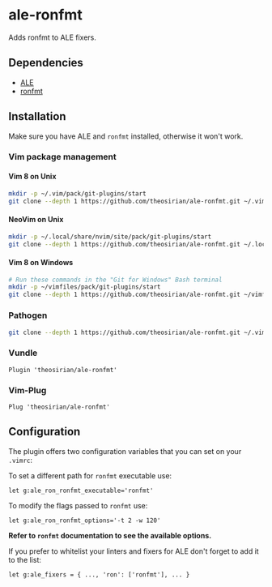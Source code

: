 # ale-ronfmt
Adds ronfmt to ALE fixers.

## Dependencies
- [ALE](https://github.com/dense-analysis/ale)
- [ronfmt](https://github.com/Ristarg/ronfmt)

## Installation

Make sure you have ALE and `ronfmt` installed, otherwise it won't work.

### Vim package management

#### Vim 8 on Unix
```bash
mkdir -p ~/.vim/pack/git-plugins/start
git clone --depth 1 https://github.com/theosirian/ale-ronfmt.git ~/.vim/pack/git-plugins/start/ale-ronfmt
```

#### NeoVim on Unix
```bash
mkdir -p ~/.local/share/nvim/site/pack/git-plugins/start
git clone --depth 1 https://github.com/theosirian/ale-ronfmt.git ~/.local/share/nvim/site/pack/git-plugins/start/ale-ronfmt
```

#### Vim 8 on Windows

```bash
# Run these commands in the "Git for Windows" Bash terminal
mkdir -p ~/vimfiles/pack/git-plugins/start
git clone --depth 1 https://github.com/theosirian/ale-ronfmt.git ~/vimfiles/pack/git-plugins/start/ale-ronfmt
```

### Pathogen
```bash
git clone --depth 1 https://github.com/theosirian/ale-ronfmt.git ~/.vim/bundle/ale-ronfmt
```

### Vundle
```
Plugin 'theosirian/ale-ronfmt'
```

### Vim-Plug
```
Plug 'theosirian/ale-ronfmt'
```

## Configuration

The plugin offers two configuration variables that you can set on your `.vimrc`:

To set a different path for `ronfmt` executable use:
```
let g:ale_ron_ronfmt_executable='ronfmt'
```

To modify the flags passed to `ronfmt` use:
```
let g:ale_ron_ronfmt_options='-t 2 -w 120'
```
__Refer to `ronfmt` documentation to see the available options.__

If you prefer to whitelist your linters and fixers for ALE don't forget to add it to the list:
```
let g:ale_fixers = { ..., 'ron': ['ronfmt'], ... }
```
